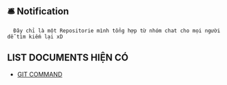 ## 🛎 Notification
      Đây chỉ là một Repositorie mình tổng hợp từ nhóm chat cho mọi người dễ tìm kiếm lại xD
## LIST DOCUMENTS HIỆN CÓ
+ [GIT COMMAND](https://github.com/tuzifake/GDSC-File/blob/main/git_basic_commands/git_basic_commands.jpg)
